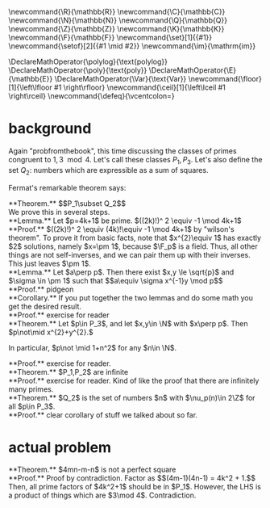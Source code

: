 \newcommand{\R}{\mathbb{R}}
\newcommand{\C}{\mathbb{C}}
\newcommand{\N}{\mathbb{N}}
\newcommand{\Q}{\mathbb{Q}}
\newcommand{\Z}{\mathbb{Z}}
\newcommand{\K}{\mathbb{K}}
\newcommand{\F}{\mathbb{F}}
\newcommand{\set}[1]{\{#1\}}
\newcommand{\setof}[2]{\{#1 \mid #2\}}
\newcommand{\im}{\mathrm{im}}

\DeclareMathOperator{\polylog}{\text{polylog}}
\DeclareMathOperator{\poly}{\text{poly}}
\DeclareMathOperator{\E}{\mathbb{E}}
\DeclareMathOperator{\Var}{\text{Var}}
\newcommand{\floor}[1]{\left\lfloor #1 \right\rfloor}
\newcommand{\ceil}[1]{\left\lceil #1 \right\rceil}
\newcommand{\defeq}{\vcentcolon=}



# background
Again "probfromthebook", this time discussing the classes of
primes congruent to $1,3 \mod 4$.
Let's call these classes $P_1,P_3$. 
Let's also define the set $Q_2$: numbers which are expressible as
a sum of squares.

Fermat's remarkable theorem says:
<div class="thm envbox">**Theorem.**
$$P_1\subset Q_2$$
</div>
We prove this in several steps.
<div class="lem envbox">**Lemma.**
Let $p=4k+1$ be prime.
$((2k)!)^ 2 \equiv -1 \mod 4k+1$
</div>
<div class="pf envbox">**Proof.**
$((2k)!)^ 2 \equiv (4k)!\equiv -1 \mod 4k+1$
by "wilson's theorem". To prove it from basic facts, note that 
$x^{2}\equiv 1$ has exactly $2$ solutions, namely $x=\pm 1$,
because $\F_p$ is a field.
Thus, all other things are not self-inverses, and we can pair
them up with their inverses. This just leaves $\pm 1$.
</div>

<div class="lem envbox">**Lemma.**
Let $a\perp p$. Then there exist $x,y \le \sqrt{p}$ and $\sigma
\in \pm 1$ such that 
 $$a\equiv \sigma x^{-1}y \mod p$$
</div>
<div class="pf envbox">**Proof.**
pidgeon 
</div>

<div class="cor envbox">**Corollary.**
If you put together the two lemmas and do some math you get the
desired result.
</div>
<div class="pf envbox">**Proof.**
exercise for reader
</div>

<div class="thm envbox">**Theorem.**
Let $p\in P_3$, and let $x,y\in \N$ with $x\perp p$.
Then 
$p\not\mid x^{2}+y^{2}.$ 

In particular, $p\not \mid 1+n^2$ for any $n\in \N$.
</div>
<div class="pf envbox">**Proof.**
exercise for reader.
</div>


<div class="thm envbox">**Theorem.**
$P_1,P_2$ are infinite
</div>
<div class="pf envbox">**Proof.**
exercise for reader.
Kind of like the proof that there are infinitely many primes.
</div>

<div class="thm envbox">**Theorem.**
$Q_2$ is the set of numbers $n$ with  $\nu_p(n)\in 2\Z$ for all
$p\in P_3$.
</div>
<div class="pf envbox">**Proof.**
clear corollary of stuff we talked about so far.
</div>

# actual problem
<div class="thm envbox">**Theorem.**
$4mn-m-n$ is not a perfect square
</div>
<div class="pf envbox">**Proof.**
Proof by contradiction.
Factor as 
$$(4m-1)(4n-1) = 4k^2 + 1.$$
Then, all prime factors of $4k^2+1$ should be in $P_1$. However,
the LHS is a product of things which are  $3\mod 4$.
Contradiction.

</div>


